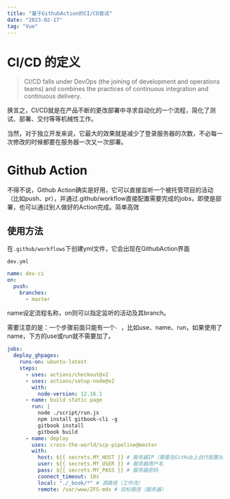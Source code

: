 ```yaml
---
title: "基于GithubAction的CI/CD尝试"
date: "2023-02-17"
tag: "Vue"
---
```


# CI/CD 的定义

> CI/CD falls under DevOps (the joining of development and operations teams) and combines the practices of continuous integration and continuous delivery.

换言之，CI/CD就是在产品不断的更改部署中寻求自动化的一个流程，简化了测试、部署、交付等等机械性工作。

当然，对于独立开发来说，它最大的效果就是减少了登录服务器的次数，不必每一次修改的时候都要在服务器一次又一次部署。

# Github Action

不得不说，Github Action确实是好用，它可以直接监听一个被托管项目的活动（比如push、pr），并通过.github/workflow直接配置需要完成的jobs，即使是部署，也可以通过别人做好的Action完成。简单高效

## 使用方法

在`.github/workflows`下创建yml文件，它会出现在GithubAction界面

`dev.yml`
```yml
name: dev-ci
on:
  push:
    branches:
      - master
```
name设定流程名称，on则可以指定监听的活动及其branch。

需要注意的是：一个步骤前面只能有一个`- `，比如use、name、run，如果使用了name，下方的use或run就不需要加了。

```yml
jobs:
  deploy_ghpages:
    runs-on: ubuntu-latest
    steps:
      - uses: actions/checkout@v2
      - uses: actions/setup-node@v2
        with:
          node-version: 12.16.1
      - name: build static page
        run: |
          node ./script/run.js
          npm install gitbook-cli -g
          gitbook install
          gitbook build
      - name: deploy
        uses: cross-the-world/scp-pipeline@master
        with:
          host: ${{ secrets.MY_HOST }} # 服务器IP（需要在GitHub上自行配置对应的secret）
          user: ${{ secrets.MY_USER }} # 服务器用户名
          pass: ${{ secrets.MY_PASS }} # 服务器密码
          connect_timeout: 10s
          local: "./_book/*" # 源路径（工作流）
          remote: /var/www/ZFS-mds # 目标路径（服务器）
```